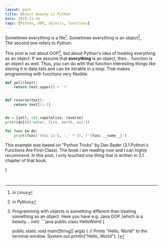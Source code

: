 ```yaml
---
layout: post
title: Object beauty in Python 
date: 2019-11-24
tags: [Python, OOP, objects, functions]
---
```


Sometimes everything is a file[^linux]. Sometimes everything is an object[^python].  
The second one refers to Python. 

This post is not about OOP[^java], but about Python's idea of treating everything as an object. If we assume that **everything** is an object, then... function is an object as well. Thus, you can do with that function interesting things like storing it in data lists and can be iterable in a loop. That makes programming with functions very flexible.

```python
def yell(text):
    return text.upper() + '!' 


def reverse(text):
    return text[::-1]


do = [yell, str.capitalize, reverse]
print(do[0]('water, fire, earth, air'))

for func in do: 
    print(func('this is'), '.' * 15, f'{func.__name__}')
```

This example was based on "Python Tricks" by Dan Bader (3.1 Python's Functions Are First-Class). The book I am reading now and I can highly recommend. In this post, I only touched one thing that is written in 3.1 chapter of that book.

[^linux]: in Linux
[^python]: in Python
[^java]: Programming with objects is something different than treating something as an object. Here you have e.g. Java OOP (which is a beauty... not): ```java
public class HelloWorld {

    public static void main(String[] args) {
        // Prints "Hello, World" to the terminal window.
        System.out.println("Hello, World");
    }

}
```

